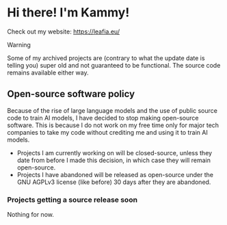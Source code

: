 # Hi there! I'm Kammy!

Check out my website: https://leafia.eu/

> [!WARNING]  
> Some of my archived projects are (contrary to what the update date is telling you) super old and not guaranteed to be functional. The source code remains available either way.

## Open-source software policy

Because of the rise of large language models and the use of public source code to train AI models, I have decided to stop making open-source software. This is because I do not work on my free time only for major tech companies to take my code without crediting me and using it to train AI models.

* Projects I am currently working on will be closed-source, unless they date from before I made this decision, in which case they will remain open-source.
* Projects I have abandoned will be released as open-source under the GNU AGPLv3 license (like before) 30 days after they are abandoned.

### Projects getting a source release soon

Nothing for now.
